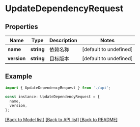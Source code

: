 # UpdateDependencyRequest

## Properties

| Name        | Type       | Description | Notes                  |
| ----------- | ---------- | ----------- | ---------------------- |
| **name**    | **string** | 依赖名称    | [default to undefined] |
| **version** | **string** | 目标版本    | [default to undefined] |

## Example

```typescript
import { UpdateDependencyRequest } from './api';

const instance: UpdateDependencyRequest = {
  name,
  version,
};
```

[[Back to Model list]](../README.md#documentation-for-models) [[Back to API list]](../README.md#documentation-for-api-endpoints) [[Back to README]](../README.md)
